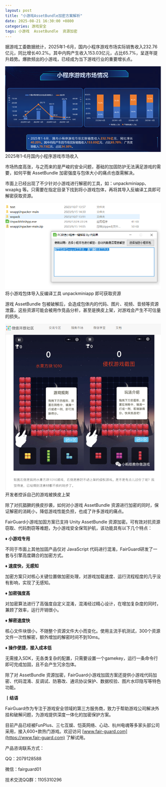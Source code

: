 ```yaml
---
layout: post
title: "小游戏AssetBundle加密方案解析"
date: 2025-08-21 16:30:00 +0800
categories: 游戏安全
tags: 小游戏  AssetBundle  资源加密
---
```


据游戏工委数据统计，2025年1-6月，国内小程序游戏市场实际销售收入232.76亿元，同比增长40.2%。其中内购产生收入153.03亿元，占比65.7%，呈逐年提升趋势。爆款频出的小游戏，已经成为当下游戏行业的重要增长点。<!-- more -->  

![315_21](/assets/res/202103/小游戏市场.png)
2025年1-6月国内小程序游戏市场收入

市场热度高涨，与之而来的是严峻的安全问题，基础的加固防护无法满足游戏的需要，如何平衡 AssetBundle 加密强度与包体大小的痛点也亟需解决。

市面上已经出现了不少针对小游戏进行解密的工具，如：unpackminiapp、wxapkg 等。只需要在指定目录下找到将小游戏包体，再将其导入反编译工具即可解密获取资源。

![315_21](/assets/res/202103/unpackminiapp.png)
将小游戏包体导入反编译工具 unpackminiapp 即可获取资源

游戏 AssetBundle 包被破解后，会造成包体内的代码、图片、视频、音频等资源泄露，这些资源可能会被用作竞品分析，甚至是换皮上架，对游戏会产生不可估量的损失。

![315_21](/assets/res/202103/小游戏侵权.png)
开发者控诉自己的游戏被换皮上架

除了对抗猖獗的换皮抄袭，如何对小游戏 AssetBundle 资源进行加密的同时，保证解密的消耗小，降低游戏性能负担，也成了许多游戏的痛点。

FairGuard小游戏加固方案已支持 Unity AssetBundle 资源加密。可有效对抗资源窃取、代码剽窃等难题，为小游戏安全保驾护航，该功能具有以下几个特点：

**♦ 小游戏专用**

不同于市面上其他加固产品仅对 JavaScript 代码进行混淆，FairGuard研发了一套与引擎高度耦合的加密方式。

**♦ 速度快，无感知**

加密方案只对核心关键位置做加密处理，对游戏加载速度、运行流程程度的几乎没有影响，实现了无感知。

**♦ 加密强度高**

对加密算法进行了高强度自定义混淆，混淆经过精心设计，在增加复杂度的同时，兼顾了效率，运行开销很小。

**♦ 解密速度快**

核心文件块很小，不随整个资源文件大小而变化。使用主流手机测试，300个资源文件一次性解密，额外增加的解密时间不到10ms。

**♦ 操作便捷，接入成本低**

无需接入SDK，无各类复杂的配置，只需要设置一个gamekey，运行一条命令行即可完成加固，且不会产生冗余包体。

除了对 AssetBundle 资源加密，FairGuard小游戏加固方案还提供小游戏代码加密、代码混淆、反调试、防篡改、通讯协议保护、数据校验、图片水印隐写等特色功能。

**丨结语**  

FairGuard作为专注于游戏安全领域的第三方服务商，致力于帮助游戏公司解决外挂和破解问题，为游戏提供深度一体化的加密保护方案。  

目前产品已经被FunPlus、三七互娱、恺英网络、心动、杭州电魂等多家头部公司采用，接入600+款热门游戏。欢迎访问 [www.fair-guard.com](https://www.fair-guard.com) 了解试用。    

产品咨询联系方式：  

QQ：2079128588  

微信：fairguard01  

技术交流QQ群：1105310296  